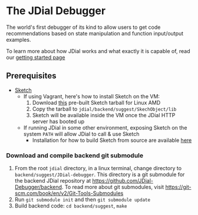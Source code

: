 # The JDial Debugger

The world's first debugger of its kind to allow users to get code recommendations based on state manipulation and function input/output examples. 

To learn more about how JDial works and what exactly it is capable of, read our [getting started page](https://github.com/JDial-Debugger/complete/wiki/Getting-Started)

## Prerequisites

- [Sketch](https://bitbucket.org/gatoatigrado/sketch-frontend/wiki/Installation)
  - If using Vagrant, here's how to install Sketch on the VM:
    1. Download [this](https://github.com/isaacev/jdial-webapp/releases/tag/0.1) pre-built Sketch tarball for Linux AMD
    2. Copy the tarball to `jdial/backend/suggest/SkechObject/lib`
    3. Sketch will be available inside the VM once the JDial HTTP server has booted up
  - If running JDial in some other environment, exposing Sketch on the system `PATH` will allow JDial to call & use Sketch
    - Installation for how to build Sketch from source are available [here](https://bitbucket.org/gatoatigrado/sketch-frontend/wiki/Installation)

### Download and compile backend git submodule
1. From the root `jdial` directory, in a linux terminal, change directory to `backend/suggest/JDial-debugger`. This directory is a git submodule for the backend JDial repository at https://github.com/JDial-Debugger/backend. To read more about git submodules, visit https://git-scm.com/book/en/v2/Git-Tools-Submodules
2. Run `git submodule init` and then `git submodule update`
3. Build backend code: `cd backend/suggest`, `make`

